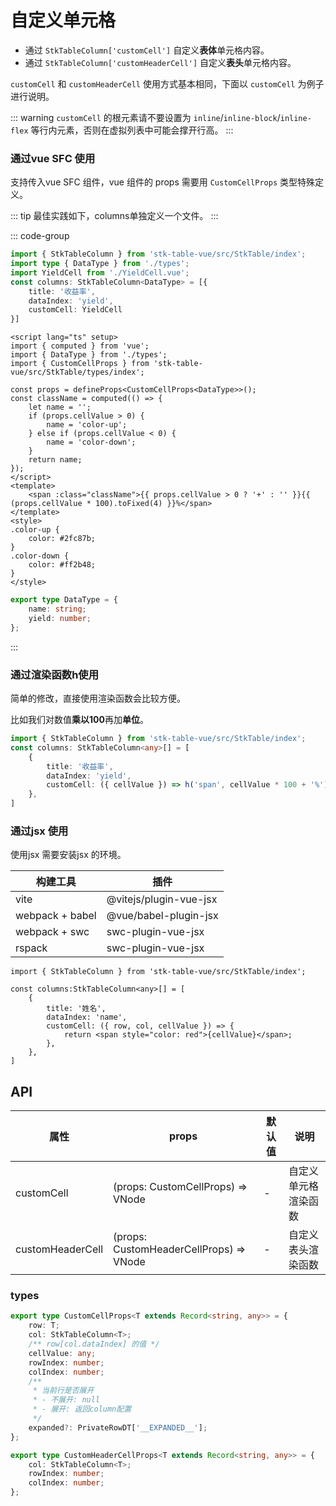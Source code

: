 # 自定义单元格

* 通过 `StkTableColumn['customCell']` 自定义**表体**单元格内容。
* 通过 `StkTableColumn['customHeaderCell']` 自定义**表头**单元格内容。

`customCell` 和 `customHeaderCell` 使用方式基本相同，下面以 `customCell` 为例子进行说明。

::: warning
`customCell` 的根元素请不要设置为 `inline`/`inline-block`/`inline-flex` 等行内元素，否则在虚拟列表中可能会撑开行高。
:::

### 通过vue SFC 使用
支持传入vue SFC 组件，vue 组件的 props 需要用 `CustomCellProps` 类型特殊定义。

::: tip
最佳实践如下，columns单独定义一个文件。
:::

::: code-group
```ts [column.ts]
import { StkTableColumn } from 'stk-table-vue/src/StkTable/index';
import type { DataType } from './types';
import YieldCell from './YieldCell.vue';
const columns: StkTableColumn<DataType> = [{
    title: '收益率',
    dataIndex: 'yield',
    customCell: YieldCell
}]
```
```vue [YieldCell.vue]
<script lang="ts" setup>
import { computed } from 'vue';
import { DataType } from './types';
import { CustomCellProps } from 'stk-table-vue/src/StkTable/types/index';

const props = defineProps<CustomCellProps<DataType>>();
const className = computed(() => {
    let name = '';
    if (props.cellValue > 0) {
        name = 'color-up';
    } else if (props.cellValue < 0) {
        name = 'color-down';
    }
    return name;
});
</script>
<template>
    <span :class="className">{{ props.cellValue > 0 ? '+' : '' }}{{ (props.cellValue * 100).toFixed(4) }}%</span>
</template>
<style>
.color-up {
    color: #2fc87b;
}
.color-down {
    color: #ff2b48;
}
</style>
```
```ts [types.ts]
export type DataType = {
    name: string;
    yield: number;
};

```
:::

<demo vue="advanced/custom-cell/CustomCell/index.vue"></demo>

### 通过渲染函数h使用
简单的修改，直接使用渲染函数会比较方便。

比如我们对数值**乘以100**再加**单位**。
```ts
import { StkTableColumn } from 'stk-table-vue/src/StkTable/index';
const columns: StkTableColumn<any>[] = [
    {
        title: '收益率',
        dataIndex: 'yield',
        customCell: ({ cellValue }) => h('span', cellValue * 100 + '%'),
    },
]
```

### 通过jsx 使用
使用jsx 需要安装jsx 的环境。

| 构建工具 | 插件 |
|---|---|
| vite | @vitejs/plugin-vue-jsx |
| webpack + babel | @vue/babel-plugin-jsx |
| webpack + swc | swc-plugin-vue-jsx |
| rspack | swc-plugin-vue-jsx |

```tsx
import { StkTableColumn } from 'stk-table-vue/src/StkTable/index';

const columns:StkTableColumn<any>[] = [
    {
        title: '姓名',
        dataIndex: 'name',
        customCell: ({ row, col, cellValue }) => {
            return <span style="color: red">{cellValue}</span>;
        },
    },
]
```



## API
| 属性 | props | 默认值 | 说明 |
|---|---|---|---|
| customCell | (props: CustomCellProps) => VNode | - | 自定义单元格渲染函数 |
| customHeaderCell | (props: CustomHeaderCellProps) => VNode | - | 自定义表头渲染函数 |

### types
```ts
export type CustomCellProps<T extends Record<string, any>> = {
    row: T;
    col: StkTableColumn<T>;
    /** row[col.dataIndex] 的值 */
    cellValue: any;
    rowIndex: number;
    colIndex: number;
    /**
     * 当前行是否展开
     * - 不展开: null
     * - 展开: 返回column配置
     */
    expanded?: PrivateRowDT['__EXPANDED__'];
};

export type CustomHeaderCellProps<T extends Record<string, any>> = {
    col: StkTableColumn<T>;
    rowIndex: number;
    colIndex: number;
};



```